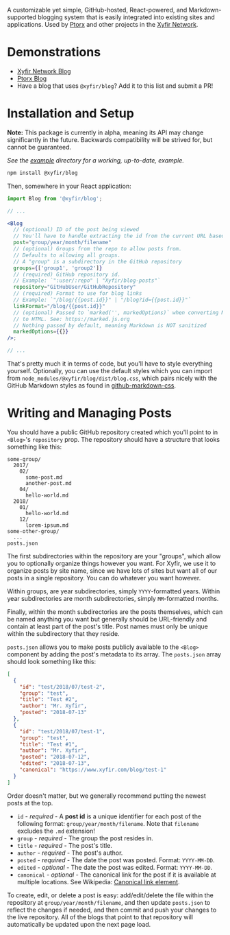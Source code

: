 A customizable yet simple, GitHub-hosted, React-powered, and Markdown-supported blogging system that is easily integrated into existing sites and applications. Used by [Ptorx](https://ptorx.com) and other projects in the [Xyfir Network](https://www.xyfir.com/network).

# Demonstrations

- [Xyfir Network Blog](https://www.xyfir.com/blog/)
- [Ptorx Blog](https://ptorx.com/blog/)
- Have a blog that uses `@xyfir/blog`? Add it to this list and submit a PR!

# Installation and Setup

**Note:** This package is currently in alpha, meaning its API may change significantly in the future. Backwards compatibility will be strived for, but cannot be guaranteed.

_See the [example](https://github.com/Xyfir/blog/tree/master/example) directory for a working, up-to-date, example._

```bash
npm install @xyfir/blog
```

Then, somewhere in your React application:

```jsx
import Blog from '@xyfir/blog';

// ...

<Blog
  // (optional) ID of the post being viewed
  // You'll have to handle extracting the id from the current URL based on your `linkFormat`!
  post="group/year/month/filename"
  // (optional) Groups from the repo to allow posts from.
  // Defaults to allowing all groups.
  // A "group" is a subdirectory in the GitHub repository
  groups={['group1', 'group2']}
  // (required) GitHub repository id.
  // Example: `":user/:repo" | "Xyfir/blog-posts"`
  repository="GitHubUser/GitHubRepository"
  // (required) Format to use for blog links
  // Example: `"/blog/{{post.id}}" | "/blog?id={{post.id}}"`
  linkFormat="/blog/{{post.id}}"
  // (optional) Passed to `marked('', markedOptions)` when converting Markdown
  // to HTML. See: https://marked.js.org
  // Nothing passed by default, meaning Markdown is NOT sanitized
  markedOptions={{}}
/>;

// ...
```

That's pretty much it in terms of code, but you'll have to style everything yourself. Optionally, you can use the default styles which you can import from `node_modules/@xyfir/blog/dist/blog.css`, which pairs nicely with the GitHub Markdown styles as found in [github-markdown-css](https://github.com/sindresorhus/github-markdown-css).

# Writing and Managing Posts

You should have a public GitHub repository created which you'll point to in `<Blog>`'s `repository` prop. The repository should have a structure that looks something like this:

```
some-group/
  2017/
    02/
      some-post.md
      another-post.md
    04/
      hello-world.md
  2018/
    01/
      hello-world.md
    12/
      lorem-ipsum.md
some-other-group/
  ...
posts.json
```

The first subdirectories within the repository are your "groups", which allow you to optionally organize things however you want. For Xyfir, we use it to organize posts by site name, since we have lots of sites but want all of our posts in a single repository. You can do whatever you want however.

Within groups, are year subdirectories, simply `YYYY`-formatted years. Within year subdirectories are month subdirectories, simply `MM`-formatted months.

Finally, within the month subdirectories are the posts themselves, which can be named anything you want but generally should be URL-friendly and contain at least part of the post's title. Post names must only be unique within the subdirectory that they reside.

`posts.json` allows you to make posts publicly available to the `<Blog>` component by adding the post's metadata to its array. The `posts.json` array should look something like this:

```json
[
  {
    "id": "test/2018/07/test-2",
    "group": "test",
    "title": "Test #2",
    "author": "Mr. Xyfir",
    "posted": "2018-07-13"
  },
  {
    "id": "test/2018/07/test-1",
    "group": "test",
    "title": "Test #1",
    "author": "Mr. Xyfir",
    "posted": "2018-07-12",
    "edited": "2018-07-13",
    "canonical": "https://www.xyfir.com/blog/test-1"
  }
]
```

Order doesn't matter, but we generally recommend putting the newest posts at the top.

- `id` - _required_ - A **post id** is a unique identifier for each post of the following format: `group/year/month/filename`. Note that `filename` excludes the `.md` extension!
- `group` - _required_ - The group the post resides in.
- `title` - _required_ - The post's title.
- `author` - _required_ - The post's author.
- `posted` - _required_ - The date the post was posted. Format: `YYYY-MM-DD`.
- `edited` - _optional_ - The date the post was edited. Format: `YYYY-MM-DD`.
- `canonical` - _optional_ - The canonical link for the post if it is available at multiple locations. See Wikipedia: [Canonical link element](https://en.wikipedia.org/wiki/Canonical_link_element).

To create, edit, or delete a post is easy: add/edit/delete the file within the repository at `group/year/month/filename`, and then update `posts.json` to reflect the changes if needed, and then commit and push your changes to the live repository. All of the blogs that point to that repository will automatically be updated upon the next page load.
